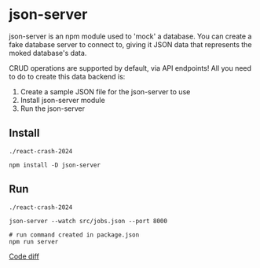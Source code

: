 # json-server

json-server is an npm module used to 'mock' a database. You can create a fake database server to connect to, giving it JSON data that represents the moked database's data.

CRUD operations are supported by default, via API endpoints! All you need to do to create this data backend is:

1. Create a sample JSON file for the json-server to use
2. Install json-server module
3. Run the json-server 

## Install

`./react-crash-2024`
``` shell
npm install -D json-server
```

## Run 

`./react-crash-2024`
``` shell
json-server --watch src/jobs.json --port 8000

# run command created in package.json
npm run server
```

[Code diff](#TODO)